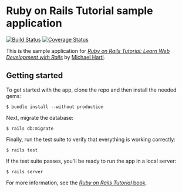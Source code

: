 # Ruby on Rails Tutorial sample application

[![Build Status](https://travis-ci.org/gustavosobral/rails_tutorial.svg?branch=master)](https://travis-ci.org/gustavosobral/rails_tutorial) [![Coverage Status](https://coveralls.io/repos/github/gustavosobral/rails_tutorial/badge.svg?branch=master)](https://coveralls.io/github/gustavosobral/rails_tutorial?branch=master)


This is the sample application for [*Ruby on Rails Tutorial:
Learn Web Development with Rails*](http://www.railstutorial.org/)
by [Michael Hartl](http://www.michaelhartl.com/).

## Getting started

To get started with the app, clone the repo and then install the needed gems:

```
$ bundle install --without production
```

Next, migrate the database:

```
$ rails db:migrate
```

Finally, run the test suite to verify that everything is working correctly:

```
$ rails test
```

If the test suite passes, you'll be ready to run the app in a local server:

```
$ rails server
```

For more information, see the
[*Ruby on Rails Tutorial* book](http://www.railstutorial.org/book).
